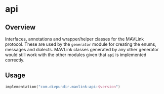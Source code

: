# api

## Overview

Interfaces, annotations and wrapper/helper classes for the MAVLink protocol. These are used by the `generator` module
for creating the enums, messages and dialects. MAVLink classes generated by any other generator would still work with
the other modules given that `api` is implemented correctly.

## Usage

```kotlin
implementation("com.divpundir.mavlink:api:$version")
```
